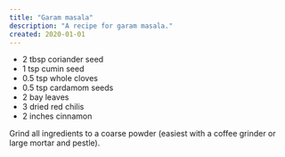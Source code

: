 ```yaml
---
title: "Garam masala"
description: "A recipe for garam masala."
created: 2020-01-01
---
```


- 2 tbsp coriander seed
- 1 tsp cumin seed
- 0.5 tsp whole cloves
- 0.5 tsp cardamom seeds
- 2 bay leaves
- 3 dried red chilis
- 2 inches cinnamon

Grind all ingredients to a coarse powder (easiest with a coffee grinder or large
mortar and pestle).
